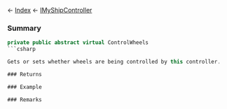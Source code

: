 ← [Index](Api-Index) ← [IMyShipController](Sandbox.ModAPI.Ingame.IMyShipController)

### Summary

```csharp
private public abstract virtual ControlWheels
```csharp

Gets or sets whether wheels are being controlled by this controller.

### Returns

### Example

### Remarks

